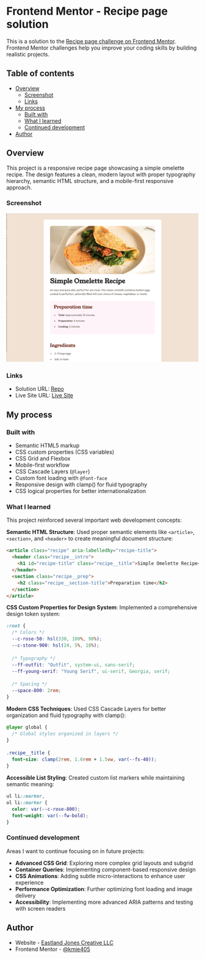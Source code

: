 # Frontend Mentor - Recipe page solution

This is a solution to the
[Recipe page challenge on Frontend Mentor](https://www.frontendmentor.io/challenges/recipe-page-KiTsR8QQKm).
Frontend Mentor challenges help you improve your coding skills by building
realistic projects.

## Table of contents

- [Overview](#overview)
  - [Screenshot](#screenshot)
  - [Links](#links)
- [My process](#my-process)
  - [Built with](#built-with)
  - [What I learned](#what-i-learned)
  - [Continued development](#continued-development)
- [Author](#author)

## Overview

This project is a responsive recipe page showcasing a simple omelette recipe.
The design features a clean, modern layout with proper typography hierarchy,
semantic HTML structure, and a mobile-first responsive approach.

### Screenshot

![](./preview.png)

### Links

- Solution URL: [Repo](https://github.com/kmje405/fem-recipe-page)
- Live Site URL: [Live Site](https://fem-recipe-page-kmje405.netlify.app/)

## My process

### Built with

- Semantic HTML5 markup
- CSS custom properties (CSS variables)
- CSS Grid and Flexbox
- Mobile-first workflow
- CSS Cascade Layers (`@layer`)
- Custom font loading with `@font-face`
- Responsive design with clamp() for fluid typography
- CSS logical properties for better internationalization

### What I learned

This project reinforced several important web development concepts:

**Semantic HTML Structure**: Used proper semantic elements like `<article>`,
`<section>`, and `<header>` to create meaningful document structure:

```html
<article class="recipe" aria-labelledby="recipe-title">
  <header class="recipe__intro">
    <h1 id="recipe-title" class="recipe__title">Simple Omelette Recipe</h1>
  </header>
  <section class="recipe__prep">
    <h2 class="recipe__section-title">Preparation time</h2>
  </section>
</article>
```

**CSS Custom Properties for Design System**: Implemented a comprehensive design
token system:

```css
:root {
  /* Colors */
  --c-rose-50: hsl(330, 100%, 98%);
  --c-stone-900: hsl(24, 5%, 18%);

  /* Typography */
  --ff-outfit: "Outfit", system-ui, sans-serif;
  --ff-young-serif: "Young Serif", ui-serif, Georgia, serif;

  /* Spacing */
  --space-800: 2rem;
}
```

**Modern CSS Techniques**: Used CSS Cascade Layers for better organization and
fluid typography with clamp():

```css
@layer global {
  /* Global styles organized in layers */
}

.recipe__title {
  font-size: clamp(2rem, 1.6rem + 1.5vw, var(--fs-40));
}
```

**Accessible List Styling**: Created custom list markers while maintaining
semantic meaning:

```css
ul li::marker,
ol li::marker {
  color: var(--c-rose-800);
  font-weight: var(--fw-bold);
}
```

### Continued development

Areas I want to continue focusing on in future projects:

- **Advanced CSS Grid**: Exploring more complex grid layouts and subgrid
- **Container Queries**: Implementing component-based responsive design
- **CSS Animations**: Adding subtle micro-interactions to enhance user
  experience
- **Performance Optimization**: Further optimizing font loading and image
  delivery
- **Accessibility**: Implementing more advanced ARIA patterns and testing with
  screen readers

## Author

- Website - [Eastland Jones Creative LLC](https://eastlandjones.com/)
- Frontend Mentor - [@kmje405](https://www.frontendmentor.io/profile/kmje405)
